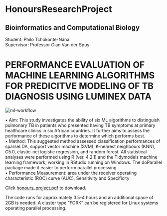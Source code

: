 # HonoursResearchProject

## Bioinformatics and Computational Biology
Student: Philo Tchokonte-Nana <br />
Supervisor: Professor Gian Van der Spuy <br />

# PERFORMANCE EVALUATION OF MACHINE LEARNING ALGORITHMS FOR PREDICITVE MODELING OF TB DIAGNOSIS USING LUMINEX DATA <br />

![ml-workflow](https://user-images.githubusercontent.com/110400031/198700170-56ade68f-4e5a-4046-b362-9852259d04b7.jpeg)

•	Aim: This study investigates the ability of six ML algorithms to distinguish pulmonary TB in patients who presented having TB symptoms at primary healthcare clinics in six African countries. It further aims to assess the performance of these algorithms to determine which performs best.  <br />
•	Method: This suggested method assessed classification performances of sparseLDA, support vector machine (SVM), K-nearest neighbours (KNN), C5.0, elastic-net logistic regression, and random forest. All statistical analyses were performed using R (ver. 4.2.1) and the Tidymodels machine learning framework, working in RStudio running on Windows. The doParallel package made it easier to perform parallel processing  <br />
•	Performance Measurement: area under the receiver operating characteristic (ROC) curve (AUC), Sensitivity and Specificity

Click [honours_project.pdf](https://github.com/ptchokonte-nana/HonoursResearchProject/files/9927729/honours_project.pdf) to download.

The code runs for approximately 3.5-4 hours and an additional space of 2GB is needed. A cluster type “FORK” can be registered for Linux systems operating parallel processing.

